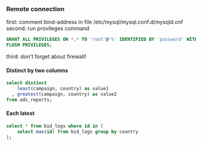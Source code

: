 ### Remote connection

first: comment bind-address in file /etc/mysql/mysql.conf.d/mysqld.cnf
<br>
second: run provileges command 

```sql
GRANT ALL PRIVILEGES ON *.* TO 'root'@'%' IDENTIFIED BY 'password' WITH GRANT OPTION;
FLUSH PRIVILEGES;
```
third: don't forget about firewall!



#### Distinct by two columns
```sql
select distinct
    least(campaign, country) as value1
  , greatest(campaign, country) as value2
from ads_reports;
```

#### Each latest
```sql
select * from bid_logs where id in (
	select max(id) from bid_logs group by country 
);
```
